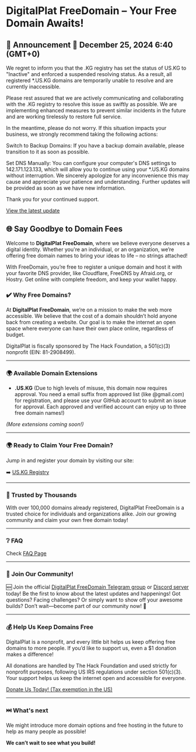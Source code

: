 # DigitalPlat FreeDomain – **Your Free Domain Awaits!**

## 📢 Announcement 📢  December 25, 2024 6:40 (GMT+0)

We regret to inform you that the .KG registry has set the status of US.KG to "Inactive" and enforced a suspended resolving status. As a result, all registered *.US.KG domains are temporarily unable to resolve and are currently inaccessible.

Please rest assured that we are actively communicating and collaborating with the .KG registry to resolve this issue as swiftly as possible. We are implementing enhanced measures to prevent similar incidents in the future and are working tirelessly to restore full service.

In the meantime, please do not worry. If this situation impacts your business, we strongly recommend taking the following actions:

Switch to Backup Domains: If you have a backup domain available, please transition to it as soon as possible.

Set DNS Manually: You can configure your computer's DNS settings to 142.171.123.133, which will allow you to continue using your *.US.KG domains without interruption.
We sincerely apologize for any inconvenience this may cause and appreciate your patience and understanding. Further updates will be provided as soon as we have new information.

Thank you for your continued support.

[View the latest update](https://github.com/DigitalPlatDev/FreeDomain/blob/main/documents/announcement.md)

## 🌐 Say Goodbye to Domain Fees

Welcome to **DigitalPlat FreeDomain**, where we believe everyone deserves a digital identity. Whether you're an individual, or an organization, we’re offering free domain names to bring your ideas to life – no strings attached!

With FreeDomain, you’re free to register a unique domain and host it with your favorite DNS provider, like Cloudflare, FreeDNS by Afraid.org, or Hostry. Get online with complete freedom, and keep your wallet happy.

### ✔️ Why Free Domains?

At **DigitalPlat FreeDomain**, we’re on a mission to make the web more accessible. We believe that the cost of a domain shouldn’t hold anyone back from creating a website. Our goal is to make the internet an open space where everyone can have their own place online, regardless of budget.

DigitalPlat is fiscally sponsored by The Hack Foundation, a 501(c)(3) nonprofit (EIN: 81-2908499).

---

### 🌍 Available Domain Extensions

- **.US.KG** (Due to high levels of misuse, this domain now requires approval. You need a email suffix from approved list (like @gmail.com) for registration, and please use your GitHub account to submit an issue for approval. Each approved and verified account can enjoy up to three free domain names!)

_(More extensions coming soon!)_

---

### 🌍 Ready to Claim Your Free Domain?

Jump in and register your domain by visiting our site:

➡️ [US.KG Registry](https://nic.us.kg/)

---

### 🌟 Trusted by Thousands

With over 100,000 domains already registered, DigitalPlat FreeDomain is a trusted choice for individuals and organizations alike. Join our growing community and claim your own free domain today!

---

### ❔ FAQ

Check [FAQ Page](./documents/faq.md)

---

### 🤝 Join Our Community!

🆕 Join the official [DigitalPlat FreeDomain Telegram group](https://t.me/digitalplatdomain) or [Discord server](https://discord.gg/7mrqAAqcSa) today! Be the first to know about the latest updates and happenings! Got questions? Facing challenges? Or simply want to show off your awesome builds? Don’t wait—become part of our community now! 🚀

---

### 💰 Help Us Keep Domains Free

DigitalPlat is a nonprofit, and every little bit helps us keep offering free domains to more people. If you’d like to support us, even a $1 donation makes a difference!

All donations are handled by The Hack Foundation and used strictly for nonprofit purposes, following US IRS regulations under section 501(c)(3). Your support helps us keep the internet open and accessible for everyone.

[Donate Us Today! (Tax exemption in the US)](https://hcb.hackclub.com/donations/start/digitalplat)

---

### ⏭️ What's next
We might introduce more domain options and free hosting in the future to help as many people as possible! 

**We can’t wait to see what you build!**
